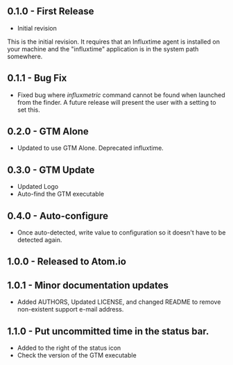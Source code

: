 ## 0.1.0 - First Release
* Initial revision

This is the initial revision. It requires that an Influxtime agent is
installed on your machine and the "influxtime" application is in the system
path somewhere.

## 0.1.1 - Bug Fix
* Fixed bug where _influxmetric_ command cannot be found when launched from the
finder. A future release will present the user with a setting to set this.

## 0.2.0 - GTM Alone
* Updated to use GTM Alone. Deprecated influxtime.

## 0.3.0 - GTM Update
* Updated Logo
* Auto-find the GTM executable

## 0.4.0 - Auto-configure
* Once auto-detected, write value to configuration so it doesn't have to be
  detected again.

## 1.0.0 - Released to Atom.io

## 1.0.1 - Minor documentation updates
* Added AUTHORS, Updated LICENSE, and changed README to remove non-existent
  support e-mail address.

## 1.1.0 - Put uncommitted time in the status bar.
* Added to the right of the status icon
* Check the version of the GTM executable

